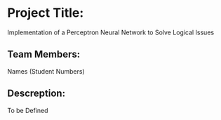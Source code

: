 # Project Title:
Implementation of a Perceptron Neural Network to Solve Logical Issues

## Team Members:
Names (Student Numbers)

## Descreption:
To be Defined
